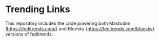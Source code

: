 # Trending Links

This repository includes the code powering both Mastodon (https://feditrends.com/) and Bluesky (https://feditrends.com/bluesky) versions of feditrends.
